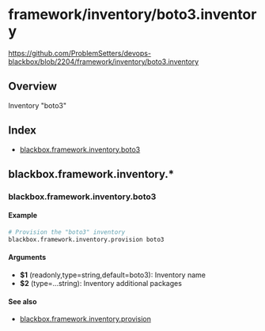 # framework/inventory/boto3.inventory

https://github.com/ProblemSetters/devops-blackbox/blob/2204/framework/inventory/boto3.inventory

## Overview

Inventory "boto3"

## Index

* [blackbox.framework.inventory.boto3](#blackboxframeworkinventoryboto3)

## blackbox.framework.inventory.*

### blackbox.framework.inventory.boto3

#### Example

```bash
# Provision the "boto3" inventory
blackbox.framework.inventory.provision boto3
```

#### Arguments

* **$1** (readonly,type=string,default=boto3): Inventory name
* **$2** (type=...string): Inventory additional packages

#### See also

* [blackbox.framework.inventory.provision](#blackboxframeworkinventoryprovision)

